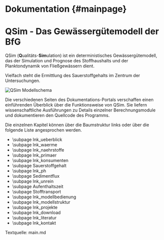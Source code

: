 Dokumentation {#mainpage}
============

<h1>QSim - Das Gewässergütemodell der BfG</h1>

QSim (<strong>Q</strong>ualitäts-<strong>Sim</strong>ulation)
ist ein deterministisches Gewässergütemodell, das der Simulation und Prognose 
des Stoffhaushalts und der Planktondynamik von Fließgewässern dient.

Vielfach steht die Ermittlung des Sauerstoffgehalts im Zentrum der 
Untersuchungen.

![QSim Modellschema](qsim_prozesse.png "")

Die verschiedenen Seiten des Dokumentations-Portals verschaffen 
einen einführenden Überblick über die Funktionsweise von QSim. 
Sie liefern wissenschaftliche Ausführungen zu Details einzelner Berechnungsmodule 
und dokumentieren den Quellcode des Programms.

Die einzelnen Kapitel können über die Baumstruktur links oder über die 
folgende Liste angesprochen werden.
- \subpage lnk_ueberblick
- \subpage lnk_waerme 
- \subpage lnk_naehrstoffe
- \subpage lnk_primaer
- \subpage lnk_konsumenten
- \subpage Sauerstoffgehalt
- \subpage lnk_ph
- \subpage Sedimentflux
- \subpage lnk_unrein
- \subpage Aufenthaltszeit
- \subpage Stofftransport
- \subpage lnk_modellbedienung
- \subpage lnk_modellstruktur
- \subpage lnk_projekte
- \subpage lnk_download
- \subpage lnk_literatur
- \subpage lnk_kontakt

Textquelle: main.md
